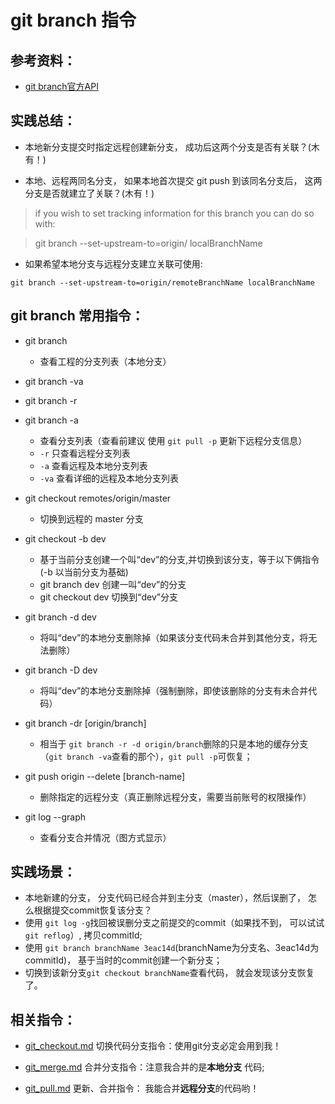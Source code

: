 # git branch 指令

## 参考资料：
* [git branch官方API](https://git-scm.com/docs/git-branch)

## 实践总结：
* 本地新分支提交时指定远程创建新分支， 成功后这两个分支是否有关联？(木有！)

* 本地、远程两同名分支， 如果本地首次提交 git push 到该同名分支后， 这两分支是否就建立了关联？(木有！)

> if you wish to set tracking information for this branch you can do so with:

> git branch --set-upstream-to=origin/<branch> localBranchName

* 如果希望本地分支与远程分支建立关联可使用:
```
git branch --set-upstream-to=origin/remoteBranchName localBranchName

```

## git branch 常用指令：
* git branch
	* 查看工程的分支列表（本地分支）

* git branch -va
* git branch -r
* git branch -a
	* 查看分支列表（查看前建议 使用 `git pull -p` 更新下远程分支信息）
	* `-r` 只查看远程分支列表
	* `-a` 查看远程及本地分支列表
	* `-va` 查看详细的远程及本地分支列表

* git checkout  remotes/origin/master
	* 切换到远程的 master 分支

* git checkout -b dev
	* 基于当前分支创建一个叫“dev”的分支,并切换到该分支，等于以下俩指令(-b 以当前分支为基础)
	* git branch dev   创建一叫“dev”的分支
	* git checkout dev  切换到“dev”分支

* git branch -d dev
	* 将叫“dev”的本地分支删除掉（如果该分支代码未合并到其他分支，将无法删除）

* git branch -D dev
	* 将叫“dev”的本地分支删除掉（强制删除，即使该删除的分支有未合并代码）

* git branch -dr [origin/branch]
  * 相当于 `git branch -r -d origin/branch`删除的只是本地的缓存分支（`git branch -va`查看的那个），`git pull -p`可恢复；

* git push origin --delete [branch-name]
 	* 删除指定的远程分支（真正删除远程分支，需要当前账号的权限操作）

* git log --graph  
	* 查看分支合并情况（图方式显示）

## 实践场景：
* 本地新建的分支， 分支代码已经合并到主分支（master），然后误删了， 怎么根据提交commit恢复该分支？
* 使用 `git log -g`找回被误删分支之前提交的commit（如果找不到， 可以试试`git reflog`）, 拷贝commitId;
* 使用 `git branch branchName 3eac14d`(branchName为分支名、3eac14d为 commitId)， 基于当时的commit创建一个新分支；
* 切换到该新分支`git checkout branchName`查看代码， 就会发现该分支恢复了。

## 相关指令：
* [git_checkout.md](https://github.com/LittleChell/git/tree/master/contents/git_checkout.md)  切换代码分支指令：使用git分支必定会用到我！

* [git_merge.md](https://github.com/LittleChell/git/tree/master/contents/git_merge.md) 合并分支指令：注意我合并的是**本地分支** 代码;

* [git_pull.md](https://github.com/LittleChell/git/tree/master/contents/git_pull.md) 更新、合并指令： 我能合并**远程分支**的代码哟！
